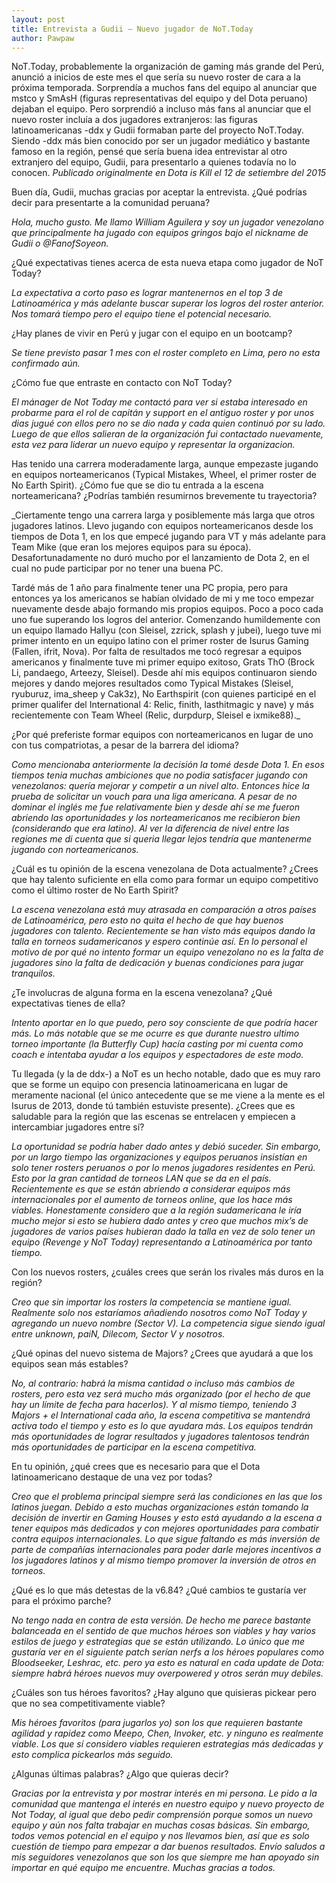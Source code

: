 ```yaml
---
layout: post
title: Entrevista a Gudii — Nuevo jugador de NoT.Today
author: Pawpaw
---
```


NoT.Today, probablemente la organización de gaming más grande del Perú, anunció a inicios de este mes el que sería su nuevo roster de cara a la próxima temporada. Sorprendía a muchos fans del equipo al anunciar que mstco y SmAsH (figuras representativas del equipo y del Dota peruano) dejaban el equipo. Pero sorprendió a incluso más fans al anunciar que el nuevo roster incluía a dos jugadores extranjeros: las figuras latinoamericanas -ddx y Gudii formaban parte del proyecto NoT.Today. Siendo -ddx más bien conocido por ser un jugador mediático y bastante famoso en la región, pensé que sería buena idea entrevistar al otro extranjero del equipo, Gudii, para presentarlo a quienes todavía no lo conocen. *Publicado originalmente en Dota is Kill el 12 de setiembre del 2015*

Buen día, Gudii, muchas gracias por aceptar la entrevista. ¿Qué podrías decir para presentarte a la comunidad peruana?

_Hola, mucho gusto. Me llamo William Aguilera y soy un jugador venezolano que principalmente ha jugado con equipos gringos bajo el nickname de Gudii o @FanofSoyeon._

¿Qué expectativas tienes acerca de esta nueva etapa como jugador de NoT Today?

_La expectativa a corto paso es lograr mantenernos en el top 3 de Latinoamérica y más adelante buscar superar los logros del roster anterior. Nos tomará tiempo pero el equipo tiene el potencial necesario._

¿Hay planes de vivir en Perú y jugar con el equipo en un bootcamp?

_Se tiene previsto pasar 1 mes con el roster completo en Lima, pero no esta confirmado aún._

¿Cómo fue que entraste en contacto con NoT Today?

_El mánager de Not Today me contactó para ver si estaba interesado en probarme para el rol de capitán y support en el antiguo roster y por unos dias jugué con ellos pero no se dio nada y cada quien continuó por su lado. Luego de que ellos salieran de la organización fui contactado nuevamente, esta vez para liderar un nuevo equipo y representar la organizacion._

Has tenido una carrera moderadamente larga, aunque empezaste jugando en equipos norteamericanos (Typical Mistakes, Wheel, el primer roster de No Earth Spirit). ¿Cómo fue que se dio tu entrada a la escena norteamericana? ¿Podrías también resumirnos brevemente tu trayectoria?

_Ciertamente tengo una carrera larga y posiblemente más larga que otros jugadores latinos. Llevo jugando con equipos norteamericanos desde los tiempos de Dota 1, en los que empecé jugando para VT y más adelante para Team Mike (que eran los mejores equipos para su época). Desafortunadamente no duró mucho por el lanzamiento de Dota 2, en el cual no pude participar por no tener una buena PC.

Tardé más de 1 año para finalmente tener una PC propia, pero para entonces ya los americanos se habían olvidado de mi y me toco empezar nuevamente desde abajo formando mis propios equipos. Poco a poco cada uno fue superando los logros del anterior. Comenzando humildemente con un equipo llamado Hallyu (con Sleisel, zzrick, splash y jubei), luego tuve mi primer intento en un equipo latino con el primer roster de Isurus Gaming (Fallen, ifrit, Nova). Por falta de resultados me tocó regresar a equipos americanos y finalmente tuve mi primer equipo exitoso, Grats ThO (Brock Li, pandaego, Arteezy, Sleisel). Desde ahí mis equipos continuaron siendo mejores y dando mejores resultados como Typical Mistakes (Sleisel, ryuburuz, ima_sheep y Cak3z), No Earthspirit (con quienes participé en el primer qualifer del International 4: Relic, finith, lasthitmagic y nave) y más recientemente con Team Wheel (Relic, durpdurp, Sleisel e ixmike88)._

¿Por qué preferiste formar equipos con norteamericanos en lugar de uno con tus compatriotas, a pesar de la barrera del idioma?

_Como mencionaba anteriormente la decisión la tomé desde Dota 1. En esos tiempos tenia muchas ambiciones que no podia satisfacer jugando con venezolanos: quería mejorar y competir a un nivel alto. Entonces hice la prueba de solicitar un vouch para una liga americana. A pesar de no dominar el inglés me fue relativamente bien y desde ahí se me fueron abriendo las oportunidades y los norteamericanos me recibieron bien (considerando que era latino). Al ver la diferencia de nivel entre las regiones me di cuenta que si queria llegar lejos tendría que mantenerme jugando con norteamericanos._

¿Cuál es tu opinión de la escena venezolana de Dota actualmente? ¿Crees que hay talento suficiente en ella como para formar un equipo competitivo como el último roster de No Earth Spirit?

_La escena venezolana está muy atrasada en comparación a otros países de Latinoamérica, pero esto no quita el hecho de que hay buenos jugadores con talento. Recientemente se han visto más equipos dando la talla en torneos sudamericanos y espero continúe así. En lo personal el motivo de por qué no intento formar un equipo venezolano no es la falta de jugadores sino la falta de dedicación y buenas condiciones para jugar tranquilos._

¿Te involucras de alguna forma en la escena venezolana? ¿Qué expectativas tienes de ella?

_Intento aportar en lo que puedo, pero soy consciente de que podría hacer más. Lo más notable que se me ocurre es que durante nuestro ultimo torneo importante (la Butterfly Cup) hacía casting por mi cuenta como coach e intentaba ayudar a los equipos y espectadores de este modo._

Tu llegada (y la de ddx-) a NoT es un hecho notable, dado que es muy raro que se forme un equipo con presencia latinoamericana en lugar de meramente nacional (el único antecedente que se me viene a la mente es el Isurus de 2013, donde tú también estuviste presente). ¿Crees que es saludable para la región que las escenas se entrelacen y empiecen a intercambiar jugadores entre sí?

_La oportunidad se podría haber dado antes y debió suceder. Sin embargo, por un largo tiempo las organizaciones y equipos peruanos insistían en solo tener rosters peruanos o por lo menos jugadores residentes en Perú. Esto por la gran cantidad de torneos LAN que se da en el país. Recientemente es que se están abriendo a considerar equipos más internacionales por el aumento de torneos online, que los hace más viables. Honestamente considero que a la región sudamericana le iría mucho mejor si esto se hubiera dado antes y creo que muchos mix’s de jugadores de varios países hubieran dado la talla en vez de solo tener un equipo (Revenge y NoT Today) representando a Latinoamérica por tanto tiempo._

Con los nuevos rosters, ¿cuáles crees que serán los rivales más duros en la región?

_Creo que sin importar los rosters la competencia se mantiene igual. Realmente solo nos estaríamos añadiendo nosotros como NoT Today y agregando un nuevo nombre (Sector V). La competencia sigue siendo igual entre unknown, paiN, Dilecom, Sector V y nosotros._

¿Qué opinas del nuevo sistema de Majors? ¿Crees que ayudará a que los equipos sean más estables?

_No, al contrario: habrá la misma cantidad o incluso más cambios de rosters, pero esta vez será mucho más organizado (por el hecho de que hay un límite de fecha para hacerlos). Y al mismo tiempo, teniendo 3 Majors + el International cada año, la escena competitiva se mantendrá activa todo el tiempo y esto es lo que ayudara más. Los equipos tendrán más oportunidades de lograr resultados y jugadores talentosos tendrán más oportunidades de participar en la escena competitiva._

En tu opinión, ¿qué crees que es necesario para que el Dota latinoamericano destaque de una vez por todas?

_Creo que el problema principal siempre será las condiciones en las que los latinos juegan. Debido a esto muchas organizaciones están tomando la decisión de invertir en Gaming Houses y esto está ayudando a la escena a tener equipos más dedicados y con mejores oportunidades para combatir contra equipos internacionales. Lo que sigue faltando es más inversión de parte de compañías internacionales para poder darle mejores incentivos a los jugadores latinos y al mismo tiempo promover la inversión de otros en torneos._

¿Qué es lo que más detestas de la v6.84? ¿Qué cambios te gustaría ver para el próximo parche?

_No tengo nada en contra de esta versión. De hecho me parece bastante balanceada en el sentido de que muchos héroes son viables y hay varios estilos de juego y estrategias que se están utilizando. Lo único que me gustaría ver en el siguiente patch serían nerfs a los héroes populares como Bloodseeker, Leshrac, etc. pero ya esto es natural en cada update de Dota: siempre habrá héroes nuevos muy overpowered y otros serán muy debiles._

¿Cuáles son tus héroes favoritos? ¿Hay alguno que quisieras pickear pero que no sea competitivamente viable?

_Mis héroes favoritos (para jugarlos yo) son los que requieren bastante agilidad y rapidez como Meepo, Chen, Invoker, etc. y ninguno es realmente viable.  Los que sí considero viables requieren estrategias más dedicadas y esto complica pickearlos más seguido._

¿Algunas últimas palabras? ¿Algo que quieras decir?

_Gracias por la entrevista y por mostrar interés en mi persona. Le pido a la comunidad que mantenga el interés en nuestro equipo y nuevo proyecto de Not Today, al igual que debo pedir comprensión porque somos un nuevo equipo y aún nos falta trabajar en muchas cosas básicas. Sin embargo, todos vemos potencial en el equipo y nos llevamos bien, así que es solo cuestión de tiempo para empezar a dar buenos resultados. Envío saludos a mis seguidores venezolanos que son los que siempre me han apoyado sin importar en qué equipo me encuentre. Muchas gracias a todos._
